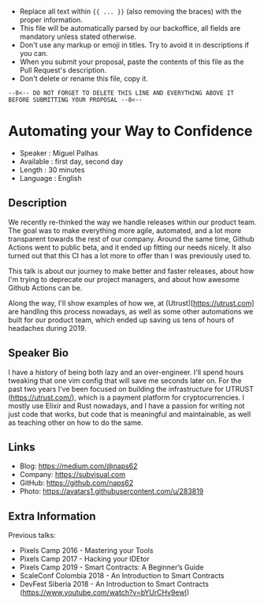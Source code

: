 * Replace all text within `{{ ... }}` (also removing the braces) with the proper information.
* This file will be automatically parsed by our backoffice, all fields are mandatory unless stated otherwise.
* Don't use any markup or emoji in titles. Try to avoid it in descriptions if you can.
* When you submit your proposal, paste the contents of this file as the Pull Request's description.
* Don't delete or rename this file, copy it.

`--8<-- DO NOT FORGET TO DELETE THIS LINE AND EVERYTHING ABOVE IT BEFORE SUBMITTING YOUR PROPOSAL --8<--`

Automating your Way to Confidence
=================================================

* Speaker   : Miguel Palhas
* Available : first day, second day
* Length    : 30 minutes
* Language  : English

Description
-----------

We recently re-thinked the way we handle releases within our product team. The goal was to make everything more agile, automated, and a lot more transparent towards the rest of our company.
Around the same time, Github Actions went to public beta, and it ended up fitting our needs nicely. It also turned out that this CI has a lot more to offer than I was previously used to.

This talk is about our journey to make better and faster releases, about how I'm trying to deprecate our project managers, and about how awesome Github Actions can be.

Along the way, I'll show examples of how we, at (Utrust)[https://utrust.com] are handling this process nowadays, as well as some other automations we built for our product team, which ended up saving us tens of hours of headaches during 2019.

Speaker Bio
-----------

I have a history of being both lazy and an over-engineer. I'll spend hours
tweaking that one vim config that will save me seconds later on.
For the past two years I've been focused on building the infrastructure for UTRUST (https://utrust.com/), which is a payment platform for cryptocurrencies.
I mostly use Elixir and Rust nowadays, and I have a passion for writing not just
code that works, but code that is meaningful and maintainable, as well as
teaching other on how to do the same.

Links
-----

* Blog: https://medium.com/@naps62
* Company: https://subvisual.com
* GitHub: https://github.com/naps62
* Photo: https://avatars1.githubusercontent.com/u/283819

Extra Information
-----------------

Previous talks:

* Pixels Camp 2016 - Mastering your Tools
* Pixels Camp 2017 - Hacking your IDEtor
* Pixels Camp 2019 - Smart Contracts: A Beginner’s Guide
* ScaleConf Colombia 2018 - An Introduction to Smart Contracts
* DevFest Siberia 2018 - An Introduction to Smart Contracts (https://www.youtube.com/watch?v=bYUrCHv9ewI)
